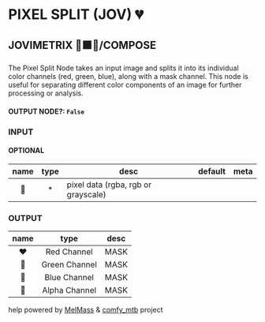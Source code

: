 # PIXEL SPLIT (JOV) 💔

## JOVIMETRIX 🔺🟩🔵/COMPOSE

The Pixel Split Node takes an input image and splits it into its individual color channels (red, green, blue), along with a mask channel. This node is useful for separating different color components of an image for further processing or analysis.

#### OUTPUT NODE?: `False`

### INPUT

#### OPTIONAL

name|type|desc|default|meta
:---:|:---:|---|---|---
👾|*|pixel data (rgba, rgb or grayscale)||

### OUTPUT

name|type|desc
:---:|:---:|---
❤️|Red Channel|MASK
💚|Green Channel|MASK
💙|Blue Channel|MASK
🤍|Alpha Channel|MASK

help powered by [MelMass](https://github.com/melMass) & [comfy_mtb](https://github.com/melMass/comfy_mtb) project